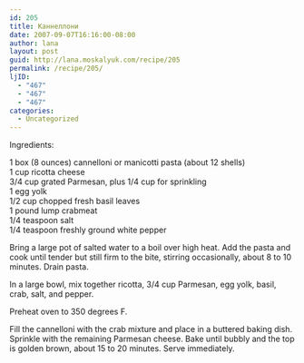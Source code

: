 ```yaml
---
id: 205
title: Каннеллони
date: 2007-09-07T16:16:00-08:00
author: lana
layout: post
guid: http://lana.moskalyuk.com/recipe/205
permalink: /recipe/205/
ljID:
  - "467"
  - "467"
  - "467"
categories:
  - Uncategorized
---
```

<span class="bodytext"><img alt="" src="http://farm2.static.flickr.com/1216/1343980138_6dff3b9618.jpg?v=0" /><br />Ingredients:</p> 

<p>
  1 box (8 ounces) cannelloni or manicotti pasta (about 12 shells) <br />1 cup ricotta cheese <br />3/4 cup grated Parmesan, plus 1/4 cup for sprinkling <br />1 egg yolk <br />1/2 cup chopped fresh basil leaves <br />1 pound lump crabmeat <br />1/4 teaspoon salt <br />1/4 teaspoon freshly ground white pepper
</p>

<p>
  </span><span class="bodytext">Bring a large pot of salted water to a boil over high heat. Add the pasta and cook until tender but still firm to the bite, stirring occasionally, about 8 to 10 minutes. Drain pasta. </p> 
  
  <p>
    In a large bowl, mix together ricotta, 3/4 cup Parmesan, egg yolk, basil, crab, salt, and pepper.
  </p>
  
  <p>
    Preheat oven to 350 degrees F.
  </p>
  
  <p>
    Fill the cannelloni with the crab mixture and place in a buttered baking dish. Sprinkle with the remaining Parmesan cheese. Bake until bubbly and the top is golden brown, about 15 to 20 minutes. Serve immediately.<img alt="" src="http://farm2.static.flickr.com/1025/1343089743_9ef05b8afd.jpg?v=0" />
  </p>
  
  <p>
    </span><span class="bodytext"></span>
  </p>